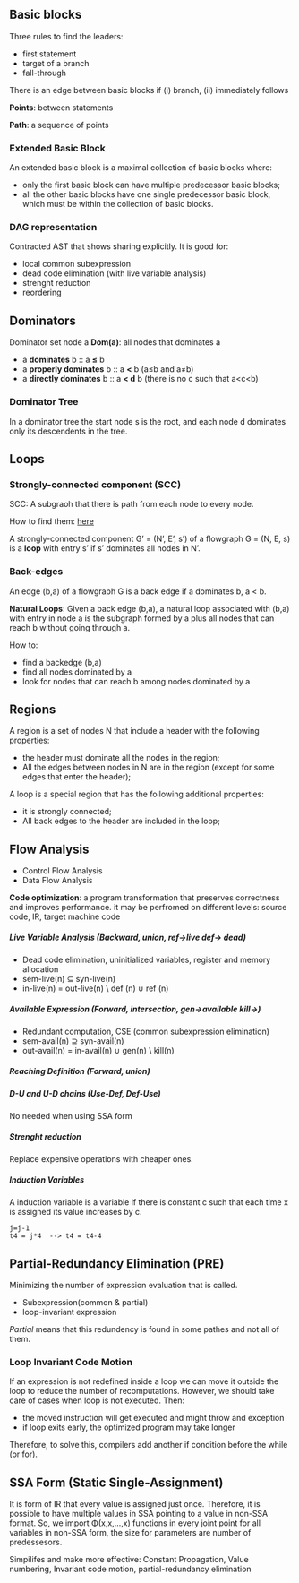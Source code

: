 
<!--- ------------------------ --->
## Basic blocks
Three rules to find the leaders:
  - first statement
  - target of a branch
  - fall-through
  
There is an edge between basic blocks if (i) branch, (ii) immediately follows

**Points**: between statements

**Path**: a sequence of points

### Extended Basic Block
An extended basic block is a maximal collection of basic blocks where:

- only the first basic block can have multiple predecessor basic blocks;
- all the other basic blocks have one single predecessor basic block, which must be within the collection of basic blocks.

### DAG representation
Contracted AST that shows sharing explicitly. It is good for: 
  - local common subexpression
  - dead code elimination (with live variable analysis) 
  - strenght reduction 
  - reordering



<!--- ------------------------ --->
## Dominators

Dominator set node a **Dom(a)**: all nodes that dominates a

- a **dominates** b :: a **&#8804;** b
- a **properly dominates** b :: a **<** b (a&#8804;b and a&#8800;b)
- a **directly dominates** b :: a **< d** b (there is no c such that a<c<b)

### Dominator Tree
In a dominator tree the start node s is the root, and each
node d dominates only its descendents in the tree.



<!--- ------------------------ --->
## Loops

### Strongly-connected component (SCC)
SCC: A subgraoh that there is path from each node to every node.

How to find them: [here](https://www.youtube.com/watch?v=ju9Yk7OOEb8)

A strongly-connected component G’ = (N’, E’, s’) of a flowgraph G = (N, E, s) is a 
**loop** with entry s’ if s’ dominates all nodes in N’.

### Back-edges

An edge (b,a) of a flowgraph G is a back edge if a dominates b, a < b.

**Natural Loops**: Given a back edge (b,a), a natural loop associated with (b,a) 
with entry in node a is the subgraph formed by a plus all nodes that can reach b without going through a.

How to:
 - find a backedge (b,a)
 - find all nodes dominated by a
 - look for nodes that can reach b among nodes dominated by a


<!--- ------------------------ --->
## Regions
A region is a set of nodes N that include a header with the following properties:
 - the header must dominate all the nodes in the region;
 - All the edges between nodes in N are in the region (except for some edges that enter the header);

A loop is a special region that has the following additional properties:
 - it is strongly connected;
 - All back edges to the header are included in the loop;


<!--- ------------------------ --->
## Flow Analysis
 - Control Flow Analysis
 - Data Flow Analysis
 
__Code optimization__: a program transformation that preserves correctness and improves performance.
it may be perfromed on different levels: source code, IR, target machine code

##### Live Variable Analysis (Backward, union, ref->live def-> dead)
- Dead code elimination, uninitialized variables, register and memory allocation
- sem-live(n) ⊆ syn-live(n)
- in-live(n) =  out-live(n) \ def (n)  ∪ ref (n)

##### Available Expression (Forward, intersection, gen->available kill->) 
- Redundant computation, CSE (common subexpression elimination)
- sem-avail(n) ⊇ syn-avail(n)
- out-avail(n) =  in-avail(n) ∪ gen(n)  \ kill(n)

##### Reaching Definition (Forward, union)

##### D-U and U-D chains (Use-Def, Def-Use)
No needed when using SSA form

##### Strenght reduction
Replace expensive operations with cheaper ones.

##### Induction Variables
A induction variable is a variable if there is constant c such that each time x is assigned its value increases by c.
```
j=j-1
t4 = j*4  --> t4 = t4-4
```

<!--- ------------------------ --->
## Partial-Redundancy Elimination (PRE)
Minimizing the number of expression evaluation that is called. 
 - Subexpression(common & partial)
 - loop-invariant expression

_Partial_ means that this redundency is found in some pathes and not all of them.

### Loop Invariant Code Motion
If an expression is not redefined inside a loop we can move it outside the loop to reduce the number of recomputations.
However, we should take care of cases when loop is not executed. Then:
 - the moved instruction will get executed and might throw and exception
 - if loop exits early, the optimized program may take longer

Therefore, to solve this, compilers add another if condition before the while (or for).

<!--- ------------------------ --->
## SSA Form (Static Single-Assignment)
It is form of IR that every value is assigned just once. Therefore, it is possible to have multiple values in SSA 
pointing to a value in non-SSA format. So, we import &#934;(x,x,...,x) functions in every joint point for all variables 
in non-SSA form, the size for parameters are number of predessesors.

Simpilifes and make more effective: Constant Propagation, Value numbering, Invariant code motion, partial-redundancy elimination
